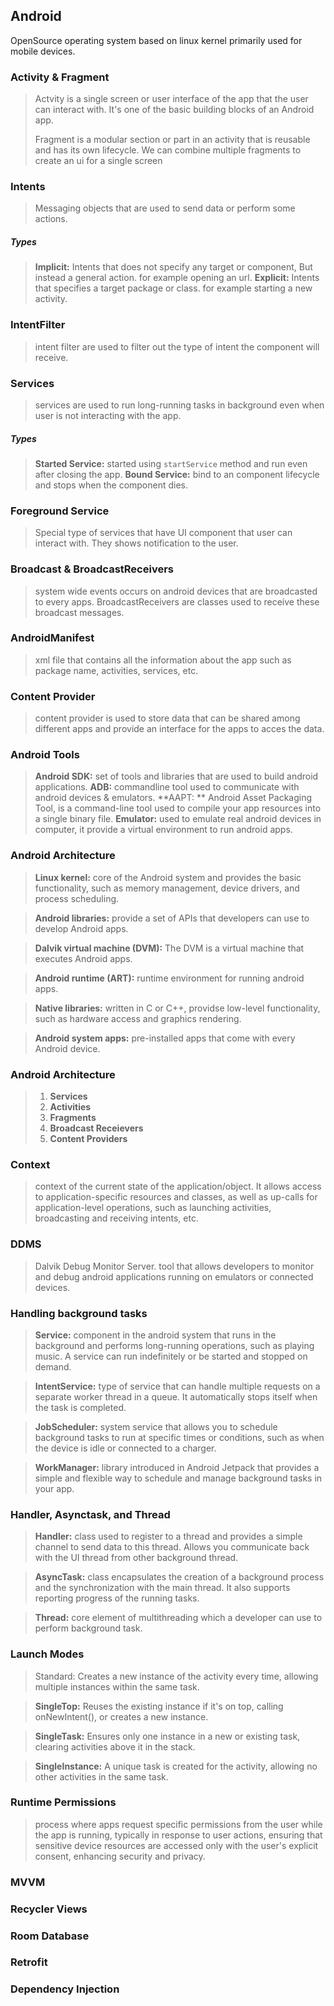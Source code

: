 ## Android
OpenSource operating system based on linux kernel primarily used for mobile devices.

### Activity & Fragment
> Actvity is a single screen or user interface of the app that the user can interact with. It's one of the basic building blocks of an Android app.
>
> Fragment is a modular section or part in an activity that is reusable and has its own lifecycle. We can combine multiple fragments to create an ui for a single screen

### Intents
> Messaging objects that are used to send data or perform some actions.

##### Types
> **Implicit:** Intents that does not specify any target or component, But instead a general action. for example opening an url.
> **Explicit:** Intents that specifies a target package or class. for example starting a new activity.

### IntentFilter
> intent filter are used to filter out the type of intent the component will receive.

### Services
> services are used to run long-running tasks in background even when user is not interacting with the app.

##### Types
> **Started Service:** started using `startService` method and run even after closing the app.
> **Bound Service:** bind to an component lifecycle and stops when the component dies.

### Foreground Service
> Special type of services that have UI component that user can interact with.  They shows notification to the user.

### Broadcast & BroadcastReceivers
> system wide events occurs on android devices that are broadcasted to every apps.
> BroadcastReceivers are classes used to receive these broadcast messages.

### AndroidManifest
> xml file that contains all the information about the app such as package name, activities, services, etc.

### Content Provider
> content provider is used to store data that can be shared among different apps and provide an interface for the apps to acces the data.

### Android Tools
> **Android SDK:** set of tools and libraries that are used to build android applications.
> **ADB:** commandline tool used to communicate with android devices & emulators.
> **AAPT: ** Android Asset Packaging Tool, is a command-line tool used to compile your app resources into a single binary file.
> **Emulator:** used to emulate real android devices in computer, it provide a virtual environment to run android apps.

### Android Architecture
> **Linux kernel:**  core of the Android system and provides the basic functionality, such as memory management, device drivers, and process scheduling.

> **Android libraries:** provide a set of APIs that developers can use to develop Android apps.

> **Dalvik virtual machine (DVM):** The DVM is a virtual machine that executes Android apps.

> **Android runtime (ART):** runtime environment for running android apps.

> **Native libraries:** written in C or C++, providse low-level functionality, such as hardware access and graphics rendering.

> **Android system apps:** pre-installed apps that come with every Android device.

### Android Architecture
> 1. **Services**
> 1. **Activities**
> 1. **Fragments**
> 1. **Broadcast Receievers**
> 1. **Content Providers**

### Context
> context of the current state of the application/object. It allows access to application-specific resources and classes, as well as up-calls for application-level operations, such as launching activities, broadcasting and receiving intents, etc.

### DDMS
> Dalvik Debug Monitor Server. tool that allows developers to monitor and debug android applications running on emulators or connected devices.

### Handling background tasks
> **Service:** component in the android system that runs in the background and performs long-running operations, such as playing music. A service can run indefinitely or be started and stopped on demand.

> **IntentService:** type of service that can handle multiple requests on a separate worker thread in a queue. It automatically stops itself when the task is completed.

> **JobScheduler:** system service that allows you to schedule background tasks to run at specific times or conditions, such as when the device is idle or connected to a charger.

> **WorkManager:** library introduced in Android Jetpack that provides a simple and flexible way to schedule and manage background tasks in your app.

### Handler, Asynctask, and Thread
> **Handler:** class used to register to a thread and provides a simple channel to send data to this thread. Allows you communicate back with the UI thread from other background thread.

> **AsyncTask:** class encapsulates the creation of a background process and the synchronization with the main thread. It also supports reporting progress of the running tasks.

> **Thread:** core element of multithreading which a developer can use to perform background task.

### Launch Modes
> Standard: Creates a new instance of the activity every time, allowing multiple instances within the same task.

> **SingleTop:** Reuses the existing instance if it's on top, calling onNewIntent(), or creates a new instance.

> **SingleTask:** Ensures only one instance in a new or existing task, clearing activities above it in the stack.

> **SingleInstance:** A unique task is created for the activity, allowing no other activities in the same task.

### Runtime Permissions
> process where apps request specific permissions from the user while the app is running, typically in response to user actions, ensuring that sensitive device resources are accessed only with the user's explicit consent, enhancing security and privacy.

### MVVM

### Recycler Views

### Room Database

### Retrofit

### Dependency Injection
